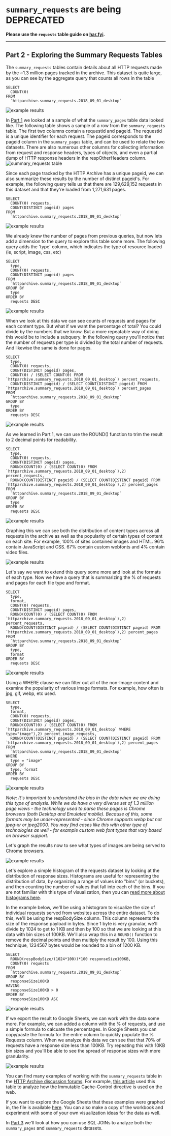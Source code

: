 # `summary_requests` are being DEPRECATED

**Please use the `requests` table guide on [har.fyi](http://har.fyi/reference/tables/requests/).**

---

Part 2 - Exploring the Summary Requests Tables
-------------------
The `summary_requests` tables contain details about all HTTP requests made by the ~1.3 million pages tracked in the archive. This dataset is quite large, as you can see by the aggregate query that counts all rows in the table

```
SELECT
  COUNT(0)
FROM
  `httparchive.summary_requests.2018_09_01_desktop`
```

![example results](./images/guided_tour_summary_requests-count.jpg)

In [Part 1](./guided_tour_summary_pages.md) we looked at a sample of what the `summary_pages` table data looked like. The following table shows a sample of a row from the `summary_requests` table.   The first two columns contain a requestid and pageid.  The requestid is a unique identifier for each request.  The pageid corresponds to the pageid column in the `summary_pages` table, and can be used to relate the two datasets. There are also numerous other columns for collecting information from request and response headers, types of objects, and even a partial dump of HTTP response headers in the respOtherHeaders column.
![summary_requests table](./images/guided_tour_summary_requests-tabledetails.jpg)

Since each page tracked by the HTTP Archive has a unique pageid, we can also summarize these results by the number of distinct pageid's.  For example, the following query tells us that there are 129,629,152 requests in this dataset and that they're loaded from 1,271,631 pages.

```
SELECT
  COUNT(0) requests,
  COUNT(DISTINCT pageid) pages
FROM
  `httparchive.summary_requests.2018_09_01_desktop`
```
![example results](./images/guided_tour_summary_requests-count_pageids.jpg)


We already knew the number of pages from previous queries, but now lets add a dimension to the query to explore this table some more. The following query adds the 'type' column, which indicates the type of resource loaded (ie, script, image, css, etc)

```
SELECT
  type,
  COUNT(0) requests,
  COUNT(DISTINCT pageid) pages
FROM
  `httparchive.summary_requests.2018_09_01_desktop`
GROUP BY
  type
ORDER BY
  requests DESC
```
![example results](./images/guided_tour_summary_requests-count_reqtype.jpg)

When we look at this data we can see counts of requests and pages for each content type. But what if we want the percentage of total? You could divide by the numbers that we know. But a more repeatable way of doing this would be to include a subquery. In the following query you'll notice that the number of requests per type is divided by the total number of requests. And likewise the same is done for pages.

```
SELECT
  type,
  COUNT(0) requests,
  COUNT(DISTINCT pageid) pages,
  COUNT(0) / (SELECT COUNT(0) FROM `httparchive.summary_requests.2018_09_01_desktop`) percent_requests,
  COUNT(DISTINCT pageid) / (SELECT COUNT(DISTINCT pageid) FROM `httparchive.summary_requests.2018_09_01_desktop`) percent_pages
FROM
  `httparchive.summary_requests.2018_09_01_desktop`
GROUP BY
  type
ORDER BY
  requests DESC
```

![example results](./images/guided_tour_summary_requests-count_reqtype_perc.jpg)

As we learned in Part 1, we can use the ROUND() function to trim the result to 2 decimal points for readability.

```
SELECT
  type,
  COUNT(0) requests,
  COUNT(DISTINCT pageid) pages,
  ROUND(COUNT(0) / (SELECT COUNT(0) FROM `httparchive.summary_requests.2018_09_01_desktop`),2) percent_requests,
  ROUND(COUNT(DISTINCT pageid) / (SELECT COUNT(DISTINCT pageid) FROM `httparchive.summary_requests.2018_09_01_desktop`),2) percent_pages
FROM
  `httparchive.summary_requests.2018_09_01_desktop`
GROUP BY
  type
ORDER BY
  requests DESC
```
![example results](./images/guided_tour_summary_requests-count_reqtype_perc_rounded.jpg)


Graphing this we can see both the distribution of content types across all requests in the archive as well as the popularity of certain types of content on each site.  For example, 100% of sites contained images and HTML.  96% contain JavaScript and CSS. 67% contain custom webfonts and 4% contain video files.

![example results](./images/guided_tour_summary_requests-type-graph.jpg)

Let's say we want to extend this query some more and look at the formats of each type. Now we have a query that is summarizing the % of requests and pages for each file type and format.

```
SELECT
  type,
  format,
  COUNT(0) requests,
  COUNT(DISTINCT pageid) pages,
  ROUND(COUNT(0) / (SELECT COUNT(0) FROM `httparchive.summary_requests.2018_09_01_desktop`),2) percent_requests,
  ROUND(COUNT(DISTINCT pageid) / (SELECT COUNT(DISTINCT pageid) FROM `httparchive.summary_requests.2018_09_01_desktop`),2) percent_pages
FROM
  `httparchive.summary_requests.2018_09_01_desktop`
GROUP BY
  type,
  format
ORDER BY
  requests DESC
```
![example results](./images/guided_tour_summary_requests-count_reqtypeformat_perc_rounded.jpg)

Using a WHERE clause we can filter out all of the non-Image content and examine the popularity of various image formats. For example, how often is jpg, gif, webp, etc used.

```
SELECT
  type,
  format,
  COUNT(0) requests,
  COUNT(DISTINCT pageid) pages,
  ROUND(COUNT(0) / (SELECT COUNT(0) FROM `httparchive.summary_requests.2018_09_01_desktop` WHERE type="image"),2) percent_image_requests,
  ROUND(COUNT(DISTINCT pageid) / (SELECT COUNT(DISTINCT pageid) FROM `httparchive.summary_requests.2018_09_01_desktop`),2) percent_pages
FROM
  `httparchive.summary_requests.2018_09_01_desktop`
WHERE
  type = "image"
GROUP BY
  type, format
ORDER BY
  requests DESC
```

![example results](./images/guided_tour_summary_requests-count_reqimageformat_perc_rounded.jpg)

*Note: It's important to understand the bias in the data when we are doing this type of analysis. While we do have a very diverse set of 1.3 million page views - the technology used to parse these pages is Chrome browsers (both Desktop and Emulated mobile). Because of this, some formats may be under-represented - since Chrome supports webp but not jpeg-xr or jpeg2000.  You may find cases like this with other type of technologies as well - for example custom web font types that vary based on browser support.*

Let's graph the results now to see what types of images are being served to Chrome browsers.

![example results](./images/guided_tour_summary_requests-imageformat-graph.jpg)

Let's explore a simple histogram of the requests dataset by looking at the distribution of response sizes. Histograms are useful for representing the distribution of data, by organizing a range of values into "bins" (or buckets), and then counting the number of values that fall into each of the bins. If you are not familiar with this type of visualization, then you can [read more about histograms here](https://en.wikipedia.org/wiki/Histogram).

In the example below, we'll be using a histogram to visualize the size of individual requests served from websites across the entire dataset. To do this, we'll be using the respBodySize column. This column represents the size of the response payload in bytes. Since 1 byte is very granular, we'll divide by 1024 to get to 1 KB and then by 100 so that we are looking at this data with bin sizes of 100KB. We'll also wrap this in a `ROUND()` function to remove the decimal points and then multiply the result by 100. Using this technique, 1234567 bytes would be rounded to a bin of 1200 KB.

```
SELECT
  ROUND(respBodySize/(1024*100))*100 responseSize100KB,
  COUNT(0) requests
FROM
  `httparchive.summary_requests.2018_09_01_desktop`
GROUP BY
  responseSize100KB
HAVING
  responseSize100KB > 0
ORDER BY
  responseSize100KB ASC
```
![example results](./images/guided_tour_summary_requests-histogram.jpg)

If we export the result to Google Sheets, we can work with the data some more. For example, we can added a column with the % of requests, and use a simple formula to calcuate the percentages. In Google Sheets you can copy/paste the formula for the entire column to quickly populate the % Requests column. When we analyze this data we can see that that 70% of requests have a response size less than 100KB. Try repeating this with 10KB bin sizes and you'll be able to see the spread of response sizes with more granularity.

![example results](./images/guided_tour_summary_requests-histogram-graph.jpg)

You can find many examples of working with the `summary_requests` table in the [HTTP Archive discussion forums](https://discuss.httparchive.org/). For example, [this article](https://discuss.httparchive.org/t/cache-control-immutable-a-year-later/1195) used this table to analyze how the Immutable Cache-Control directive is used on the web.

If you want to explore the Google Sheets that these examples were graphed in, the file is available [here](https://docs.google.com/spreadsheets/d/15Hie8J0XRHcG6OGTRx14p2cAouQcxiq73Hu2dpsgvxM/edit?usp=sharing). You can also make a copy of the workbook and experiment with some of your own visualization ideas for the data as well.

In [Part 3](./guided_tour_summary_pages_requests.md) we'll look at how you can use SQL JOINs to analyze both the `summary_pages` and `summary_requests` datasets.
